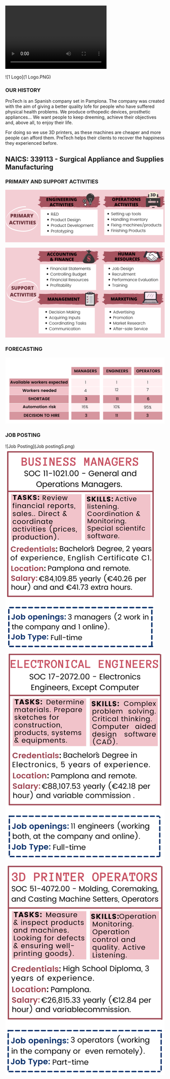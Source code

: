 <video src="Protech..mp4" width="320" height="200" controls preload></video>

![1 Logo](1 Logo.PNG)

### OUR HISTORY ###

ProTech is an Spanish company set in Pamplona. The company was created with the aim of giving a better quality lofe for people who have suffered physical health problems. We produce orthopedic devices, prosthetic appliances... We want people to keep dreeming, achieve their objectives and, above all, to enjoy their life.

For doing so we use 3D printers, as these machines are cheaper and more people can afford them. PreTech helps their clients to recover the happiness they experienced before.

## NAICS: 339113 - Surgical Appliance and Supplies Manufacturing ##


### PRIMARY AND SUPPORT ACTIVITIES ###
![Primary activities](Primary.png)


![Secondary activities](Secondary2.png)


### FORECASTING ###
![Forecasting](Forecasting.png)

### JOB POSTING ###
![Job Posting](Job postingS.png) 
![Job Posting](Manager.png) 


![Job Posting](Engineers.png) 


![Job Posting](Operators.png)
